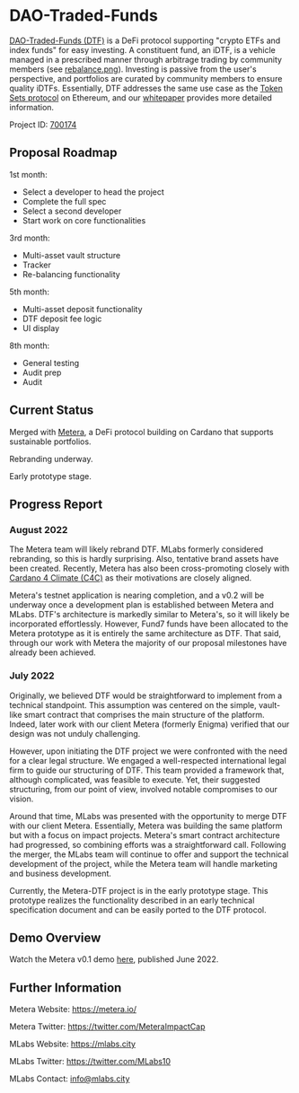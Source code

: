 # DAO-Traded-Funds

[DAO-Traded-Funds (DTF)](https://cardano.ideascale.com/c/idea/381055) is a DeFi protocol supporting "crypto ETFs and index funds" for easy investing. A constituent fund, an iDTF, is a vehicle managed in a prescribed manner through arbitrage trading by community members (see [rebalance.png](https://github.com/somthn0somthn/catalyst-funded-projects/blob/main/Fund7/DAO-Traded-Funds/rebalance.png)). Investing is passive from the user's perspective, and portfolios are curated by community members to ensure quality iDTFs. Essentially, DTF addresses the same use case as the [Token Sets protocol](https://www.tokensets.com/) on Ethereum, and our [whitepaper](https://drive.google.com/file/d/1Mz5AWiJd1oTPM_3_bF1uN-qNIyUSWN9u/view?usp=sharing) provides more detailed information.

Project ID: [700174](https://docs.google.com/spreadsheets/u/0/d/1bfnWFa94Y7Zj0G7dtpo9W1nAYGovJbswipxiHT4UE3g/htmlview#)


## Proposal Roadmap

1st month:
* Select a developer to head the project
* Complete the full spec 
* Select a second developer
* Start work on core functionalities 


3rd month:
* Multi-asset vault structure
* Tracker
* Re-balancing functionality


5th month:
* Multi-asset deposit functionality
* DTF deposit fee logic
* UI display


8th month:
* General testing
* Audit prep
* Audit


## Current Status

Merged with [Metera](https://metera.io/), a DeFi protocol building on Cardano that supports sustainable portfolios.

Rebranding underway.

Early prototype stage.


## Progress Report

### August 2022

The Metera team will likely rebrand DTF. MLabs formerly considered rebranding, so this is hardly surprising. Also, tentative brand assets have been created. Recently, Metera has also been cross-promoting closely with [Cardano 4 Climate (C4C)](https://cardano4climate.com/) as their motivations are closely aligned.

Metera's testnet application is nearing completion, and a v0.2 will be underway once a development plan is established between Metera and MLabs. DTF's architecture is markedly similar to Metera's, so it will likely be incorporated effortlessly. However, Fund7 funds have been allocated to the Metera prototype as it is entirely the same architecture as DTF. That said, through our work with Metera the majority of our proposal milestones have already been achieved.

### **July 2022**

Originally, we believed DTF would be straightforward to implement from a technical standpoint. This assumption was centered on the simple, vault-like smart contract that comprises the main structure of the platform. Indeed, later work with our client Metera (formerly Enigma) verified that our design was not unduly challenging.

However, upon initiating the DTF project we were confronted with the need for a clear legal structure. We engaged a well-respected international legal firm to guide our structuring of DTF. This team provided a framework that, although complicated, was feasible to execute. Yet, their suggested structuring, from our point of view, involved notable compromises to our vision.

Around that time, MLabs was presented with the opportunity to merge DTF with our client Metera. Essentially, Metera was building the same platform but with a focus on impact projects. Metera's smart contract architecture had progressed, so combining efforts was a straightforward call. Following the merger, the MLabs team will continue to offer and support the technical development of the project, while the Metera team will handle marketing and business development.

Currently, the Metera-DTF project is in the early prototype stage. This prototype realizes the functionality described in an early technical specification document and can be easily ported to the DTF protocol.


## Demo Overview

Watch the Metera v0.1 demo [here](https://www.youtube.com/watch?v=f6mHcUM2GTg), published June 2022. 


## Further Information

Metera Website: https://metera.io/

Metera Twitter: https://twitter.com/MeteraImpactCap

MLabs Website: https://mlabs.city

MLabs Twitter: https://twitter.com/MLabs10

MLabs Contact: info@mlabs.city

